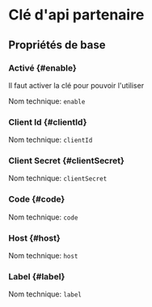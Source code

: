 # Clé d'api partenaire
<!--- THIS FILE IS GENERATED PLEASE DO NOT EDIT IT DIRECTLY --->



## Propriétés de base

### Activé {#enable}

Il faut activer la clé pour pouvoir l'utiliser

Nom technique: ```enable```

### Client Id {#clientId}



Nom technique: ```clientId```

### Client Secret {#clientSecret}



Nom technique: ```clientSecret```

### Code {#code}



Nom technique: ```code```

### Host {#host}



Nom technique: ```host```

### Label {#label}



Nom technique: ```label```







